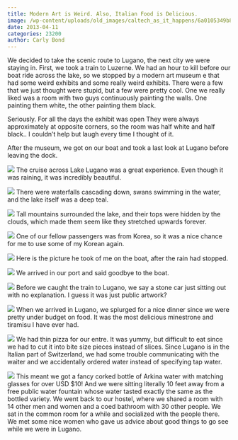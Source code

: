 ```yaml
---
title: Modern Art is Weird. Also, Italian Food is Delicious.
image: /wp-content/uploads/old_images/caltech_as_it_happens/6a0105349b8251970b017d42dd12e0970c.jpg
date: 2013-04-11
categories: 23200
author: Carly Bond
---
```


We decided to take
the scenic route to Lugano, the next city we were staying in. First, we took a
train to Luzerne. We had an hour to kill before our boat ride across the lake,
so we stopped by a modern art museum e that had some weird exhibits and some
really weird exhibits. There were a few that we just thought were stupid, but a
few were pretty cool. One we really liked was a room with two guys continuously
painting the walls. One painting them white, the other painting them black.

Seriously. For all the days the exhibit was open They were always approximately
at opposite corners, so the room was half white and half black.. I couldn’t
help but laugh every time I thought of it.

After the museum, we
got on our boat and took a last look at Lugano before leaving the dock. 


![](/old_images/caltech_as_it_happens/6a0105349b8251970b017d42dd1419970c.jpg)
The cruise across
Lake Lugano was a great experience. Even though it was raining, it was
incredibly beautiful. 


![](/old_images/caltech_as_it_happens/6a0105349b8251970b017c38adfeee970b.jpg)
There were waterfalls cascading down, swans swimming in
the water, and the lake itself was a deep teal.


![](/old_images/caltech_as_it_happens/6a0105349b8251970b017d42dd167b970c.jpg)
Tall mountains
surrounded the lake, and their tops were hidden by the clouds, which made them
seem like they stretched upwards forever. 


![](/old_images/caltech_as_it_happens/6a0105349b8251970b017d42dd16fa970c.jpg)
One of our fellow
passengers was from Korea, so it was a nice chance for me to use some of my
Korean again. 


![](/old_images/caltech_as_it_happens/6a0105349b8251970b017d42dd193a970c.jpg)
Here is the picture
he took of me on the boat, after the rain had stopped.


![](/old_images/caltech_as_it_happens/6a0105349b8251970b017c38ae032e970b.jpg)
We arrived in our
port and said goodbye to the boat. 


![](/old_images/caltech_as_it_happens/6a0105349b8251970b017d42dd1b49970c.jpg)
Before we caught the
train to Lugano, we say a stone car just sitting out with no explanation. I
guess it was just public artwork?

![](/old_images/caltech_as_it_happens/6a0105349b8251970b017d42dd1bc4970c.jpg)
When we arrived in
Lugano, we splurged for a nice dinner since we were pretty under budget on
food. It was the most delicious minestrone and tiramisu I have ever had. 


![](/old_images/caltech_as_it_happens/6a0105349b8251970b017c38ae05f7970b.jpg)
We had
thin pizza for our entre. It was yummy, but difficult to eat since we had to
cut it into bite size pieces instead of slices. Since Lugano is in the Italian
part of Switzerland, we had some trouble communicating with the waiter and we
accidentally ordered water instead of specifying tap water. 


![](/old_images/caltech_as_it_happens/6a0105349b8251970b017eea516921970d.jpg)
This meant we got a
fancy corked bottle of Arkina water with matching glasses for over USD $10! And
we were sitting literally 10 feet away from a free public water fountain whose
water tasted exactly the same as the bottled variety. We went back to our
hostel, where we shared a room with 14 other men and women and a coed bathroom
with 30 other people. We sat in the common room for a while and socialized with
the people there. We met some nice women who gave us advice about good things
to go see while we were in Lugano.

